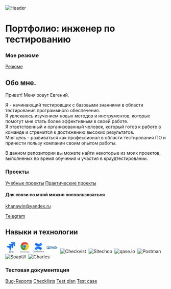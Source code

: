  ![Header](https://qa-academy.lv/wp-content/uploads/2017/07/qa-career-opportunities.png)
# Портфолио: инженер по тестированию

### Мое резюме

[Резюме](https://drive.google.com/file/d/1kKl-nOJf6yH1O1377o9S7xIcbPZBCbwe/view?usp=sharing)

## Обо мне.
Привет! Меня зовут Евгений.  

Я - начинающий тестировщик с базовыми знаниями в области тестирования программного обеспечения.  
Я увлекаюсь изучением новых методов и инструментов, которые помогут мне стать более эффективным в своей работе.  
Я ответственный и организованный человек, который готов к работе в команде и стремится к достижению высоких результатов.  
Моя цель - развиваться как профессионал в области тестирования ПО и принести пользу компании своим опытом работы.  

В данном репозитории вы можете найти некоторые из моих проектов, выполненых во время обучения и участия в краудтестировании.

### Проекты

[Учебные проекты](https://docs.google.com/document/d/1Xt8MRyGBDG_1wsQFCiji7b6Fi58AH6FZAWFgO3K-MsE/edit?usp=sharing)
[Практические проекты](https://docs.google.com/document/d/1jk7JHoEQAj2nsmd-e8y5k3i_52FzuZ0NVEKIIKnbzts/edit?usp=sharing)


#### Для связи со мной можно воспользоваться

<khanawin@yandex.ru>

[Telegram](https://t.me/ave_Evgeny)



## Навыки и технологии
<div>
  <img src="https://github.com/devicons/devicon/blob/master/icons/jira/jira-original-wordmark.svg" title="Jira" alt="Jira" width="35" height="35"/>&nbsp;
  <img src="https://github.com/devicons/devicon/blob/master/icons/chrome/chrome-original-wordmark.svg" title="Chrome" alt="Chrome" width="35" height="35"/>&nbsp;
  <img src="https://github.com/devicons/devicon/blob/master/icons/confluence/confluence-original-wordmark.svg" title="Confluence" alt="Confluence" width="35" height="35"/>&nbsp;
  <img src="https://github.com/devicons/devicon/blob/master/icons/trello/trello-plain-wordmark.svg" title="Trello" alt="Trello" width="35" height="35"/>&nbsp;
  <img src="https://d13kjy65myknzs.cloudfront.net/assets/logos/logo_new-694e68e87acacea59d4d918ce49586012b436132764e71bec2a85478c999eaed.svg" title="Checkvist" alt="Checkvist" width="35" height="35"/>&nbsp;
  <img src="https://chlist.sitechco.ru/img/logo1z.png" title="Sitechco" alt="Sitechco" width="45" height="20"/>&nbsp;
  <img src="https://app.qase.io/assets/auth/images/logo-full-light.9d256dda.svg" title="qase.io" alt="qase.io" width="35" height="35"/>&nbsp;
  <img src="https://www.svgrepo.com/show/354202/postman-icon.svg" title="Postman" alt="Postman" width="35" height="35"/>&nbsp;
  <img src="https://logovectorseek.com/wp-content/uploads/2020/09/soapui-supported-by-smartbear-logo-vector.png" title="SoapUI" alt="SoapUI" width="45" height="35"/>&nbsp;
  <img src="https://user-images.githubusercontent.com/15472/41327135-e4bf090c-6eca-11e8-9b76-032e8e2b0707.png" title="Charles" alt="Charles" width="35" height="35"/>&nbsp;
  </div>

### Тестовая документация

[Bug-Reports](https://github.com/EvgenyKhanawin/Bug-Reports)
[Checklists](https://github.com/EvgenyKhanawin/Checklists)
[Test plan](https://github.com/EvgenyKhanawin/Test_plan)
[Test case](https://github.com/EvgenyKhanawin/Test_case)


  <div id="header" align="center"> 
<img src="https://komarev.com/ghpvc/?username=EvgenyKhanawin&style=flat-square&color=blue" alt=""/> 
   </div>  
